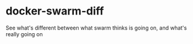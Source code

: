 # docker-swarm-diff
See what's different between what swarm thinks is going on, and what's really going on
